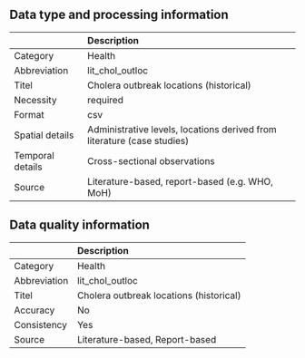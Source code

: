 ## Data type and processing information 

|                  | Description                                                             |
|:-----------------|:------------------------------------------------------------------------|
| Category         | Health                                                                  |
| Abbreviation     | lit_chol_outloc                                                         |
| Titel            | Cholera outbreak locations (historical)                                 |
| Necessity        | required                                                                |
| Format           | csv                                                                     |
| Spatial details  | Administrative levels, locations derived from literature (case studies) |
| Temporal details | Cross-sectional observations                                            |
| Source           | Literature-based, report-based (e.g. WHO, MoH)                          |

## Data quality information 

|              | Description                             |
|:-------------|:----------------------------------------|
| Category     | Health                                  |
| Abbreviation | lit_chol_outloc                         |
| Titel        | Cholera outbreak locations (historical) |
| Accuracy     | No                                      |
| Consistency  | Yes                                     |
| Source       | Literature-based, Report-based          |